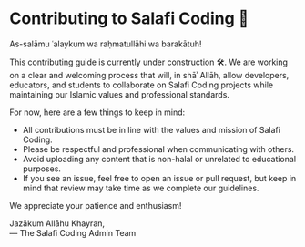 # Contributing to Salafi Coding 🚧

As-salāmu ʿalaykum wa raḥmatullāhi wa barakātuh!

This contributing guide is currently under construction 🛠️. We are working on a clear and welcoming process that will, in shāʾ Allāh, allow developers, educators, and students to collaborate on Salafi Coding projects while maintaining our Islamic values and professional standards.

For now, here are a few things to keep in mind:

- All contributions must be in line with the values and mission of Salafi Coding.
- Please be respectful and professional when communicating with others.
- Avoid uploading any content that is non-halal or unrelated to educational purposes.
- If you see an issue, feel free to open an issue or pull request, but keep in mind that review may take time as we complete our guidelines.

We appreciate your patience and enthusiasm!

Jazākum Allāhu Khayran,  
— The Salafi Coding Admin Team
